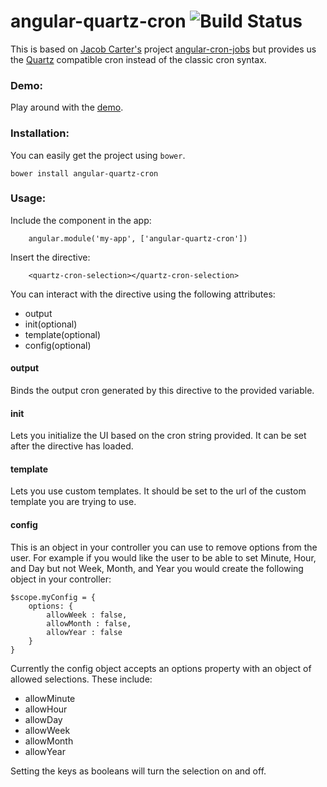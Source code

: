 angular-quartz-cron ![Build Status](https://travis-ci.org/RajanRastogi/angular-quartz-cron.svg?branch=master) 
===================

This is based on [Jacob Carter's](https://github.com/jacobscarter) project [angular-cron-jobs](https://github.com/jacobscarter/angular-cron-jobs) but provides us the [Quartz](https://quartz-scheduler.org/) compatible cron instead of the classic cron syntax.

### Demo:

Play around with the [demo](http://rajanrastogi.github.io/angular-quartz-cron/#/).

### Installation:

You can easily get the project using `bower`.

```
bower install angular-quartz-cron
```

### Usage:

Include the component in the app:

```
    angular.module('my-app', ['angular-quartz-cron'])
```

Insert the directive:
```
    <quartz-cron-selection></quartz-cron-selection>
```

You can interact with the directive using the following attributes:

* output
* init(optional)
* template(optional)
* config(optional)

#### output
Binds the output cron generated by this directive to the provided variable.

#### init
Lets you initialize the UI based on the cron string provided. It can be set after the directive has loaded. 

#### template
Lets you use custom templates. It should be set to the url of the custom template you are trying to use.

#### config
This is an object in your controller you can use to remove options from the user.  For example if you would like the user to be able to set Minute, Hour, and Day but not Week, Month, and Year you would create the following object in your controller:

    $scope.myConfig = {
        options: {
            allowWeek : false,
            allowMonth : false,
            allowYear : false
        }
    }

Currently the config object accepts an options property with an object of allowed selections.  These include:

* allowMinute
* allowHour
* allowDay
* allowWeek
* allowMonth
* allowYear

Setting the keys as booleans will turn the selection on and off.
